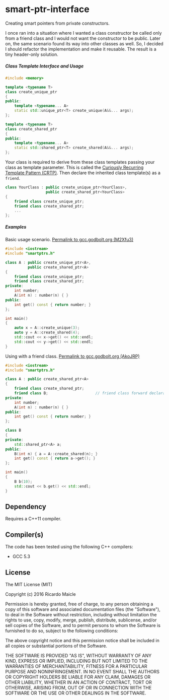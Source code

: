 # smart-ptr-interface
Creating smart pointers from private constructors.

I once ran into a situation where I wanted a class constructor be called only from a friend class and I would not want the constructor to be public.
Later on, the same scenario found its way into other classes as well.
So, I decided I should refactor the implementation and make it reusable.
The result is a tiny header-only solution.

##### Class Template Interface and Usage

``` cpp
#include <memory>

template <typename T>
class create_unique_ptr
{
public:
    template <typename... A>
    static std::unique_ptr<T> create_unique(A&&... args);
};

template <typename T>
class create_shared_ptr
{
public:
    template <typename... A>
    static std::shared_ptr<T> create_shared(A&&... args);
};
```

Your class is required to derive from these class templates passing your class as template parameter.
This is called the [Curiously Recurring Template Pattern (CRTP)](https://en.wikipedia.org/wiki/Curiously_recurring_template_pattern).
Then declare the inherited class template(s) as a `friend`.

``` cpp
class YourClass : public create_unique_ptr<YourClass>,
                  public create_shared_ptr<YourClass>
{
    friend class create_unique_ptr;
    friend class create_shared_ptr;
    ...
};
```

##### Examples

Basic usage scenario.
[Permalink to gcc.godbolt.org (M2Xfu3)](https://goo.gl/M2Xfu3)

``` cpp
#include <iostream>
#include "smartptrs.h"

class A : public create_unique_ptr<A>,
          public create_shared_ptr<A>
{
    friend class create_unique_ptr;
    friend class create_shared_ptr;
private:
    int number;
    A(int n) : number(n) { }
public:
    int get() const { return number; }
};

int main()
{
    auto x = A::create_unique(3);
    auto y = A::create_shared(4);
    std::cout << x->get() << std::endl;
    std::cout << y->get() << std::endl;
}
```

Using with a friend class.
[Permalink to gcc.godbolt.org (AkoJRP)](https://goo.gl/AkoJRP)

``` cpp
#include <iostream>
#include "smartptrs.h"

class A : public create_shared_ptr<A>
{
    friend class create_shared_ptr;
    friend class B;						// friend class forward declaration
private:
    int number;
    A(int n) : number(n) { }
public:
    int get() const { return number; }
};

class B
{
private:
    std::shared_ptr<A> a;
public:
    B(int n) { a = A::create_shared(n); }
    int get() const { return a->get(); }
};

int main()
{
    B b(10);
    std::cout << b.get() << std::endl;
}
```

## Dependency

Requires a C++11 compiler.

## Compiler(s)

The code has been tested using the following C++ compilers:

* GCC 5.3 

## License

The MIT License (MIT)

Copyright (c) 2016 Ricardo Maicle

Permission is hereby granted, free of charge, to any person obtaining a copy
of this software and associated documentation files (the "Software"), to deal
in the Software without restriction, including without limitation the rights
to use, copy, modify, merge, publish, distribute, sublicense, and/or sell
copies of the Software, and to permit persons to whom the Software is
furnished to do so, subject to the following conditions:

The above copyright notice and this permission notice shall be included in all
copies or substantial portions of the Software.

THE SOFTWARE IS PROVIDED "AS IS", WITHOUT WARRANTY OF ANY KIND, EXPRESS OR
IMPLIED, INCLUDING BUT NOT LIMITED TO THE WARRANTIES OF MERCHANTABILITY,
FITNESS FOR A PARTICULAR PURPOSE AND NONINFRINGEMENT. IN NO EVENT SHALL THE
AUTHORS OR COPYRIGHT HOLDERS BE LIABLE FOR ANY CLAIM, DAMAGES OR OTHER
LIABILITY, WHETHER IN AN ACTION OF CONTRACT, TORT OR OTHERWISE, ARISING FROM,
OUT OF OR IN CONNECTION WITH THE SOFTWARE OR THE USE OR OTHER DEALINGS IN THE
SOFTWARE.

